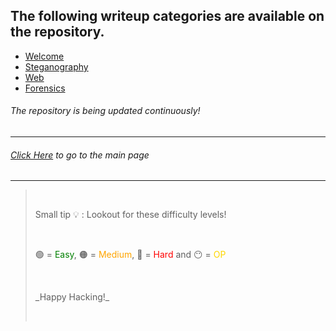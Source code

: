 ## The following writeup categories are available on the repository.

- [Welcome](https://github.com/KLSGIT-WGCS/VishwaCTF-2023/blob/main/writeups/Welcome-Challenges)
- [Steganography](https://github.com/KLSGIT-WGCS/VishwaCTF-2023/blob/main/writeups/Steganography-Challenges)
- [Web](https://github.com/KLSGIT-WGCS/VishwaCTF-2023/blob/main/writeups/Web-Challenges)
- [Forensics](https://github.com/KLSGIT-WGCS/VishwaCTF-2023/blob/main/writeups/Forensics-Challenges)

###### The repository is being updated continuously!

---

###### [Click Here](/writeups/README.md) to go to the main page

---

<!--- Added by @thisisthedarshan :) --->

> <p>&nbsp;</p>Small tip 💡 : Lookout for these difficulty levels! <p>&nbsp;</p> <p>🟢 = <span style="color:green">Easy</span>, 🟠 = <span style="color:orange">Medium</span>, 🔴 = <span style="color:red">Hard</span> and 😶 = <span style="color:gold">OP</span> <p>&nbsp;</p></p> _Happy Hacking!_ <p>&nbsp;</p>

